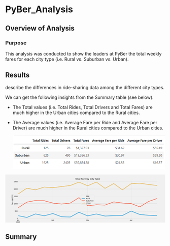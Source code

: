 # PyBer_Analysis

## Overview of Analysis

### Purpose
This analysis was conducted to show the leaders at PyBer the total weekly fares for each city type (i.e. Rural vs. Suburban vs. Urban). 

## Results

describe the differences in ride-sharing data among the different city types.

We can get the following insights from the Summary table (see below).
* The Total values (i.e. Total Rides, Total Drivers and Total Fares) are much higher in the Urban cities compared to the Rural cities.
* The Average values (i.e. Average Fare per Ride and Average Fare per Driver) are much higher in the Rural cities compared to the Urban cities.

  ![PyBer Summary](https://github.com/SBaig01/PyBer_Analysis/blob/bfd1883a3a6ce5f30c5904d0ae10b347a5b7e52b/analysis/PyBer_Summary_df.png)

![Total Fares by City Type (multiple-line chart)](https://github.com/SBaig01/PyBer_Analysis/blob/6aa002627b3a9a44ce52b3e1f1d1ef3ea29ef6e7/PyBer_fare_summary.png)



## Summary
